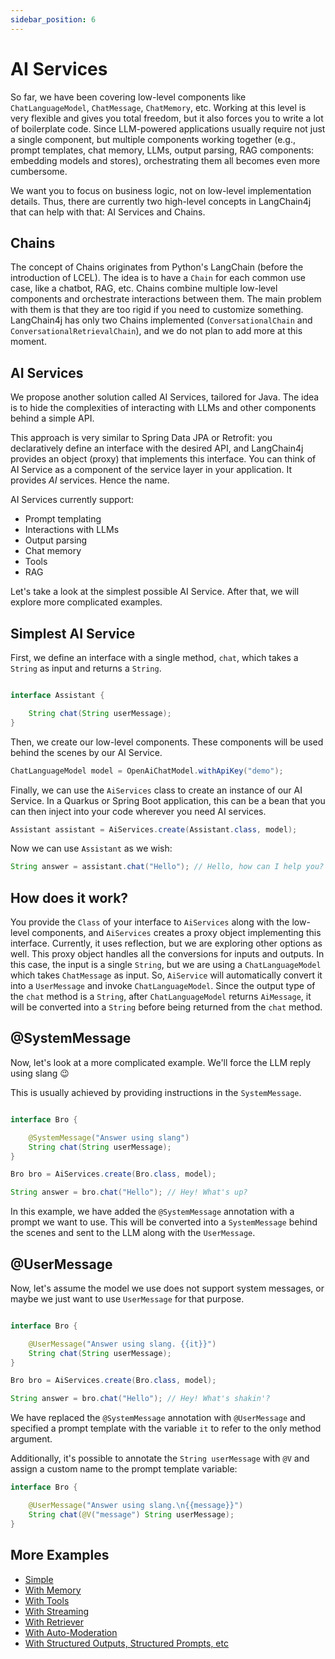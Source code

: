 ```yaml
---
sidebar_position: 6
---
```


# AI Services

So far, we have been covering low-level components like `ChatLanguageModel`, `ChatMessage`, `ChatMemory`, etc.
Working at this level is very flexible and gives you total freedom, but it also forces you to write a lot of boilerplate code.
Since LLM-powered applications usually require not just a single component, but multiple components working together
(e.g., prompt templates, chat memory, LLMs, output parsing, RAG components: embedding models and stores),
orchestrating them all becomes even more cumbersome.

We want you to focus on business logic, not on low-level implementation details.
Thus, there are currently two high-level concepts in LangChain4j that can help with that: AI Services and Chains.

## Chains

The concept of Chains originates from Python's LangChain (before the introduction of LCEL).
The idea is to have a `Chain` for each common use case, like a chatbot, RAG, etc.
Chains combine multiple low-level components and orchestrate interactions between them.
The main problem with them is that they are too rigid if you need to customize something.
LangChain4j has only two Chains implemented (`ConversationalChain` and `ConversationalRetrievalChain`),
and we do not plan to add more at this moment.

## AI Services

We propose another solution called AI Services, tailored for Java.
The idea is to hide the complexities of interacting with LLMs and other components behind a simple API.

This approach is very similar to Spring Data JPA or Retrofit: you declaratively define an interface with the desired API,
and LangChain4j provides an object (proxy) that implements this interface.
You can think of AI Service as a component of the service layer in your application.
It provides _AI_ services. Hence the name.

AI Services currently support:
- Prompt templating
- Interactions with LLMs
- Output parsing
- Chat memory
- Tools
- RAG

Let's take a look at the simplest possible AI Service. After that, we will explore more complicated examples.

## Simplest AI Service

First, we define an interface with a single method, `chat`, which takes a `String` as input and returns a `String`.
```java

interface Assistant {

    String chat(String userMessage);
}
```

Then, we create our low-level components. These components will be used behind the scenes by our AI Service.
```java
ChatLanguageModel model = OpenAiChatModel.withApiKey("demo");
```

Finally, we can use the `AiServices` class to create an instance of our AI Service.
In a Quarkus or Spring Boot application, this can be a bean that you can then inject into your code
wherever you need AI services.
```java
Assistant assistant = AiServices.create(Assistant.class, model);
```

Now we can use `Assistant` as we wish:
```java
String answer = assistant.chat("Hello"); // Hello, how can I help you?
```

## How does it work?

You provide the `Class` of your interface to `AiServices` along with the low-level components,
and `AiServices` creates a proxy object implementing this interface.
Currently, it uses reflection, but we are exploring other options as well.
This proxy object handles all the conversions for inputs and outputs.
In this case, the input is a single `String`, but we are using a `ChatLanguageModel` which takes `ChatMessage` as input.
So, `AiService` will automatically convert it into a `UserMessage` and invoke `ChatLanguageModel`.
Since the output type of the `chat` method is a `String`, after `ChatLanguageModel` returns `AiMessage`,
it will be converted into a `String` before being returned from the `chat` method.

## @SystemMessage

Now, let's look at a more complicated example.
We'll force the LLM reply using slang 😉

This is usually achieved by providing instructions in the `SystemMessage`.

```java

interface Bro {

    @SystemMessage("Answer using slang")
    String chat(String userMessage);
}

Bro bro = AiServices.create(Bro.class, model);

String answer = bro.chat("Hello"); // Hey! What's up?
```
In this example, we have added the `@SystemMessage` annotation with a prompt we want to use.
This will be converted into a `SystemMessage` behind the scenes and sent to the LLM along with the `UserMessage`.

## @UserMessage

Now, let's assume the model we use does not support system messages,
or maybe we just want to use `UserMessage` for that purpose.
```java

interface Bro {

    @UserMessage("Answer using slang. {{it}}")
    String chat(String userMessage);
}

Bro bro = AiServices.create(Bro.class, model);

String answer = bro.chat("Hello"); // Hey! What's shakin'?
```
We have replaced the `@SystemMessage` annotation with `@UserMessage`
and specified a prompt template with the variable `it` to refer to the only method argument.

Additionally, it's possible to annotate the `String userMessage` with `@V`
and assign a custom name to the prompt template variable:
```java
interface Bro {

    @UserMessage("Answer using slang.\n{{message}}")
    String chat(@V("message") String userMessage);
}
```

## More Examples
- [Simple](https://github.com/langchain4j/langchain4j-examples/blob/main/other-examples/src/main/java/SimpleServiceExample.java)
- [With Memory](https://github.com/langchain4j/langchain4j-examples/blob/main/other-examples/src/main/java/ServiceWithMemoryExample.java)
- [With Tools](https://github.com/langchain4j/langchain4j-examples/blob/main/other-examples/src/main/java/ServiceWithToolsExample.java)
- [With Streaming](https://github.com/langchain4j/langchain4j-examples/blob/main/other-examples/src/main/java/ServiceWithStreamingExample.java)
- [With Retriever](https://github.com/langchain4j/langchain4j-examples/blob/main/other-examples/src/main/java/ServiceWithRetrieverExample.java)
- [With Auto-Moderation](https://github.com/langchain4j/langchain4j-examples/blob/main/other-examples/src/main/java/ServiceWithAutoModerationExample.java)
- [With Structured Outputs, Structured Prompts, etc](https://github.com/langchain4j/langchain4j-examples/blob/main/other-examples/src/main/java/OtherServiceExamples.java)
